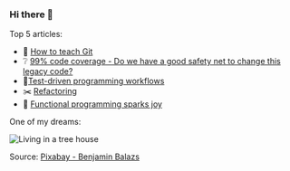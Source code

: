 ### Hi there 👋

Top 5 articles:

- :notebook_with_decorative_cover: [How to teach Git](https://rachelcarmena.github.io/2018/12/12/how-to-teach-git.html)
- :grey_question: [99% code coverage - Do we have a good safety net to change this legacy code?](https://rachelcarmena.github.io/2017/09/01/do-we-have-a-good-safety-net-to-change-this-legacy-code.html)
- :eyes:[Test-driven programming workflows](https://rachelcarmena.github.io/2018/11/13/test-driven-programming-workflows.html)
- :scissors: [Refactoring](https://rachelcarmena.github.io/2019/04/13/refactoring.html)
- :tada: [Functional programming sparks joy](https://rachelcarmena.github.io/2019/08/05/functional-programming-sparks-joy.html)

One of my dreams:

![Living in a tree house](https://cdn.pixabay.com/photo/2017/05/25/21/26/bird-feeder-2344414_960_720.jpg)

Source: [Pixabay - Benjamin Balazs](https://pixabay.com/users/brenkee-2021352/)
